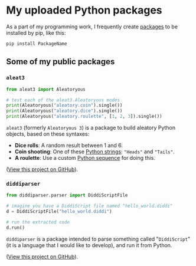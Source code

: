 # My uploaded Python packages

As a part of my programming work, I frequently create [packages](https://packaging.python.org/glossary/#term-Import-Package) to be installed by pip, like this:

```
pip install PackageName
```

## Some of my public packages

### `aleat3`

```python
from aleat3 import Aleatoryous

# test each of the aleat3.Aleatoryous modes
print(Aleatoryous("aleatory.coin").single())
print(Aleatoryous("aleatory.dice").single())
print(Aleatoryous("aleatory.roulette", [1, 2, 3]).single())
```

`aleat3` \(formerly `Aleatoryous 3`\) is a package to build aleatory Python objects, based on these syntaxes:

- **Dice rolls**: A random result between 1 and 6.
- **Coin shooting**: One of these [Python strings](https://docs.python.org/3.8/library/stdtypes.html#text-sequence-type-str): `"Heads"` and `"Tails"`.
- **A roulette**: Use a custom [Python sequence](https://docs.python.org/3.8/library/stdtypes.html#sequence-types-list-tuple-range) for doing this.

\([View this project on GitHub](http://github.com/diddileija/aleat3)\).

### `diddiparser`

```python
from diddiparser.parser import DiddiScriptFile

# imagine you have a DiddiScript file named "hello_world.diddi"
d = DiddiScriptFile("hello_world.diddi")

# run the extracted code
d.run()
```

`diddiparser` is a package intended to parse something called "`DiddiScript`" \(it is a language that I would like to develop\), and run it from Python.

\([View this project on GitHub](http://github.com/diddileija/diddiparser)\).
